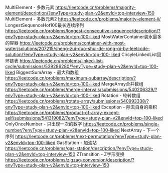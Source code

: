 MultiElement - 多数元素
https://leetcode.cn/problems/majority-element/description/?envType=study-plan-v2&envId=top-interview-150
MultiElement - 多数元素2
https://leetcode.cn/problems/majority-element-ii/
LongestSequenceHot100最长连续序列
https://leetcode.cn/problems/longest-consecutive-sequence/description/?envType=study-plan-v2&envId=top-100-liked
MostWaterContainer装水最多的容器
https://leetcode.cn/problems/container-with-most-water/solutions/207215/sheng-zui-duo-shui-de-rong-qi-by-leetcode-solution/?envType=study-plan-v2&envId=top-100-liked
CircyleLinkedList回环链表
https://leetcode.cn/problems/linked-list-cycle/submissions/539286280/?envType=study-plan-v2&envId=top-100-liked
BiggestSumArray - 最大和数组
https://leetcode.cn/problems/maximum-subarray/description/?envType=study-plan-v2&envId=top-100-liked
MergeArray合并数组
https://leetcode.cn/problems/merge-intervals/submissions/540206329/?envType=study-plan-v2&envId=top-100-liked
Rotation - 轮转数组
https://leetcode.cn/problems/rotate-array/submissions/540993338/?envType=study-plan-v2&envId=top-100-liked
Exception - 除去自身的乘积
https://leetcode.cn/problems/product-of-array-except-self/submissions/541319082/?envType=study-plan-v2&envId=top-100-liked
OnlyOnceNumber - 只出现一次的数字
https://leetcode.cn/problems/single-number/?envType=study-plan-v2&envId=top-100-liked
NextArray - 下一个序列
https://leetcode.cn/problems/next-permutation/?envType=study-plan-v2&envId=top-100-liked
GasStation - 加油站
https://leetcode.cn/problems/gas-station/description/?envType=study-plan-v2&envId=top-interview-150
ZTransition - Z字形变换
https://leetcode.cn/problems/zigzag-conversion/description/?envType=study-plan-v2&envId=top-interview-150